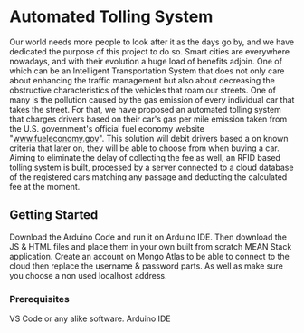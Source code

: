 # Automated Tolling System

Our world needs more people to look after it as the days go by, and we have dedicated the purpose of this project to do so. Smart cities are everywhere nowadays, and with their evolution a huge load of benefits adjoin. One of which can be an Intelligent Transportation System that does not only care about enhancing the traffic management but also about decreasing the obstructive characteristics of the vehicles that roam our streets. One of many is the pollution caused by the gas emission of every individual car that takes the street. For that, we have proposed an automated tolling system that charges drivers based on their car's gas per mile emission taken from the U.S. government's official fuel economy website "www.fueleconomy.gov". This solution will debit drivers based a on known criteria that later on, they will be able to choose from when buying a car. Aiming to eliminate the delay of collecting the fee as well, an RFID based tolling system is built, processed by a server connected to a cloud database of the registered cars matching any passage and deducting the calculated fee at the moment.

## Getting Started

Download the Arduino Code and run it on Arduino IDE. Then download the JS & HTML files and place them in your own built from scratch MEAN Stack application. Create an account on Mongo Atlas to be able to connect to the cloud then replace the username & password parts. As well as make sure you choose a non used localhost address.

### Prerequisites

VS Code or any alike software. Arduino IDE
